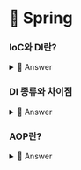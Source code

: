 # 🌱 Spring

### IoC와 DI란?
<details>
<summary>🔎 Answer</summary>
<div markdown="1">

**IoC(Inversion of Control)**

제어의 역전이라는 말로 제어권이 사용자(개발자)가 아닌 프레임워크가 가지고 있는 것을 의미합니다.

여기서의 '제어'는 프로그램의 흐름과 객체의 라이프사이클을 뜻하며 단순히 개발자는 프레임워크가 제공하는 설정 방법에 따라 코드를 설정만 합니다.
프레임워크는 이 설정을 보고 객체를 생성하고 코드가 동작하는 순서를 결정하여 실행합니다.

이로서 개발자는 비즈니스 로직에 더 집중을 할 수 있는 장점이 존재합니다.

**DI(Dependency Injection)**

의존성 주입(DI)은 객체 간의 의존성을 외부에서 주입하는 방식을 의미합니다.
객체가 필요로 하는 의존 객체를 직접 생성하지 않고, 외부에서 생성된 객체를 주입받아 사용합니다.

</div>
</details>

### DI 종류와 차이점
<details>
<summary>🔎 Answer</summary>
<div markdown="1">

스프링에서는 스프링 컨테이너에 등록된 빈을 사용하게 되는데 생성자 주입, Setter 주입, 필드 주입 방식이 존재합니다.

- 생성자 주입: 생성자 호출 시점에 1번만 호출되는 것을 보장합니다. 불변, 필수 의존 관계에서 사용합니다.
- Setter 주입: 선택, 변경 가능성이 있는 의존 관계에서 사용되며 선택적으로 스프링 빈을 등록할 수 있습니다.
- 필드 주입: '@Autowired' 어노테이션을 사용하여 자동으로 주입하므로 테스트하기 힘들다는 단점이 존재합니다.

스프링 프레임워크에서는 다음과 같은 이유로 생성자 주입을 권장합니다.
 
1. 필수적으로 사용해야하는 의존성 없이는 인스턴스를 만들지 못하도록 강제할 수 있음.
2. NULL 을 주입하지 않는 한 NP가 발생하지 않음.
3. final 을 사용하여 불변성을 보장할 수 있다.
4. 순환 참조가 발생할 경우 컴파일 단계에서 파악할 수 있다.

</div>
</details>


### AOP란? 
<details>
<summary>🔎 Answer</summary>
<div markdown="1">

관점 지향 프로그래밍(Aspect Oriented Programming)으로 관심사의 분리를 위해 사용되는 기술입니다.
AOP의 핵심은 핵심 비즈니스 로직과 관련이 없는 부가적인 기능(트랜잭션, 로깅 등)을 '모듈화'하여 코드의 중복을 줄이고 유지보수성을 향상시키는데 주로 활용됩니다.

</div>
</details>

